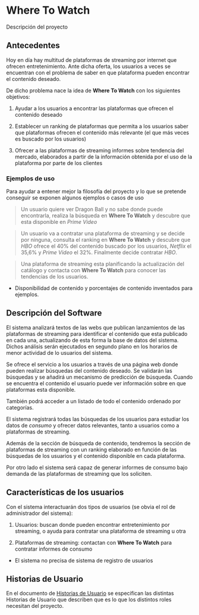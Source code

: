 # Where To Watch

Descripción del proyecto

## Antecedentes

Hoy en día hay multitud de plataformas de streaming por internet que ofrecen entretenimiento. Ante dicha oferta, los usuarios a veces se encuentran con el problema de saber en que plataforma pueden encontrar el contenido deseado.

De dicho problema nace la idea de **Where To Watch** con los siguientes objetivos:

1. Ayudar a los usuarios a encontrar las plataformas que ofrecen el contenido deseado

2. Establecer un ranking de plataformas que permita a los usuarios saber que plataformas ofrecen el contenido más relevante (el que más veces es buscado por los usuarios)

3. Ofrecer a las plataformas de streaming informes sobre tendencia del mercado, elaborados a partir de la información obtenida por el uso de la plataforma por parte de los clientes

### Ejemplos de uso

Para ayudar a entener mejor la filosofía del proyecto y lo que se pretende conseguir se exponen algunos ejemplos o casos de uso

> Un usuario quiere ver Dragon Ball y no sabe donde puede encontrarla, realiza la búsqueda en **Where To Watch** y descubre que esta disponible en *Prime Video*

> Un usuario va a contratar una plataforma de streaming y se decide por ninguna, consulta el ranking en **Where To Watch** y descubre que *HBO* ofrece el 40% del contenido buscado por los usuarios, *Netflix* el 35,6% y *Prime Video* el 32%. Finalmente decide contratar *HBO*.

> Una plataforma de streaming esta planificando la actualización del catálogo y contacta con **Where To Watch** para conocer las tendencias de los usuarios.

* Disponibilidad de contenido y porcentajes de contenido inventados para ejemplos.

## Descripción del Software

El sistema analizará textos de las webs que publican lanzamientos de las plataformas de streaming para identificar el contenido que esta publicado en cada una, actualizando de esta forma la base de datos del sistema. Dichos análisis serán ejecutados en segundo plano en los horarios de menor actividad de lo usuarios del sistema.

Se ofrece el servicio a los usuarios a través de una página web donde pueden realizar búsquedas del contenido deseado. Se validarán las búsquedas y se añadirá un mecanismo de predicción de búsqueda. Cuando se encuentra el contenido el usuario puede ver información sobre en que plataformas esta disponible.

También podrá acceder a un listado de todo el contenido ordenado por categorías.

El sistema registrará todas las búsquedas de los usuarios para estudiar los datos de *consumo* y ofrecer datos relevantes, tanto a usuarios como a plataformas de streaming.

Además de la sección de búsqueda de contenido, tendremos la sección de plataformas de streaming con un ranking elaborado en función de las búsquedas de los usuarios y el contenido disponible en cada plataforma.

Por otro lado el sistema será capaz de generar informes de consumo bajo demanda de las plataformas de streaming que los soliciten.

## Características de los usuarios

Con el sistema interactuarán dos tipos de usuarios (se obvia el rol de administrador del sistema):

1. Usuarios: buscan donde pueden encontrar entretenimiento por streaming, o ayuda para contratar una plataforma de streaming u otra

2. Plataformas de streaming: contactan con **Where To Watch** para contratar informes de consumo

* El sistema no precisa de sistema de registro de usuarios

## Historias de Usuario

En el documento de [Historias de Usuario](hu.md) se especifican las distintas Historias de Usuario que describen que es lo que los distintos roles necesitan del proyecto.
